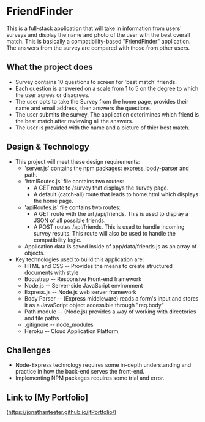 # FriendFinder
This is a full-stack application that will take in information from users' surveys and display the name and photo of the user with the best overall match.  This is basically a compatibility-based "FriendFinder" application.  The answers from the survey are compared with those from other users.

## What the project does
* Survey contains 10 questions to screen for 'best match' friends.
* Each question is answered on a scale from 1 to 5 on the degree to which the user agrees or disagrees.
* The user opts to take the Survey from the home page, provides their name and email address, then answers the questions.
* The user submits the survey. The application deterimines which friend is the best match after reviewing all the answers.
* The user is provided with the name and a picture of thier best match.

## Design & Technology
* This project will meet these design requirements:
    * 'server.js' contains the npm packages:  express, body-parser and path.
    * 'htmlRoutes.js' file contains two routes: 
        *  A GET route to /survey that displays the survey page.
        * A default (catch-all) route that leads to home.html which displays the home page.
    * 'apiRoutes.js' file contains two routes:
        *  A GET route with the url /api/friends. This is used to display a JSON of all possible friends.
        *  A POST routes /api/friends. This is used to handle incoming survey results. This route will also be used to handle the compatibility logic. 
    * Application data is saved inside of app/data/friends.js as an array of objects. 
* Key technologies used to build this application are:
    * HTML and CSS -- Provides the means to create structured documents with style
    * Bootstrap -- Responsive Front-end framework
    * Node.js -- Server-side JavaScript environment 
    * Express.js -- Node.js web server framework
    * Body Parser -- (Express middleware) reads a form's input and stores it as a JavaScript object accessible through "req.body"
    * Path module -- (Node.js) provides a way of working with directories and file paths
    * .gitignore -- node_modules
    * Heroku -- Cloud Application Platform

## Challenges
* Node-Express technology requires some in-depth understanding and practice in how the back-end serves the front-end. 
* Implementing NPM packages requires some trial and error.

## Link to [My Portfolio] 
(https://jonathanteeter.github.io/jtPortfolio/)